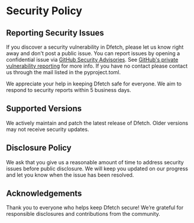 # Security Policy

## Reporting Security Issues

If you discover a security vulnerability in Dfetch, please let us know right away and don't post a public issue.
You can report issues by opening a confidential issue via [GitHub Security Advisories](https://github.com/dfetch/dfetch/security/advisories). See [GitHub's private vulnerability reporting](https://docs.github.com/code-security/security-advisories/guidance-on-reporting-and-writing-information-about-vulnerabilities/privately-reporting-a-security-vulnerability) for more info.
If you have no contact please contact us through the mail listed in the pyproject.toml.

We appreciate your help in keeping Dfetch safe for everyone.
We aim to respond to security reports within 5 business days.

## Supported Versions

We actively maintain and patch the latest release of Dfetch.
Older versions may not receive security updates.

## Disclosure Policy

We ask that you give us a reasonable amount of time to address security issues before public disclosure.
We will keep you updated on our progress and let you know when the issue has been resolved.

## Acknowledgements

Thank you to everyone who helps keep Dfetch secure!
We’re grateful for responsible disclosures and contributions from the community.
